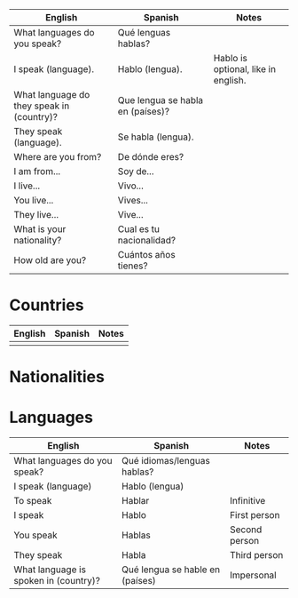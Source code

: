 | English | Spanish | Notes |
| ---- | ---- | ---- |
| What languages do you speak? | Qué lenguas hablas? |  |
| I speak (language). | Hablo (lengua). | Hablo is optional, like in english. |
| What language do they speak in (country)? | Que lengua se habla en (países)? |  |
| They speak (language). | Se habla (lengua). |  |
| Where are you from? | De dónde eres? |  |
| I am from... | Soy de... |  |
| I live... | Vivo... |  |
| You live... | Vives... |  |
| They live... | Vive... |  |
| What is your nationality? | Cual es tu nacionalidad? |  |
| How old are you? | Cuántos años tienes? |  |
# Countries
| English | Spanish | Notes |
| ---- | ---- | ---- |
|  |  |  |
# Nationalities

# Languages
| English | Spanish | Notes |
| ---- | ---- | ---- |
| What languages do you speak? | Qué idiomas/lenguas hablas? |  |
| I speak (language) | Hablo (lengua) |  |
| To speak | Hablar | Infinitive |
| I speak | Hablo | First person |
| You speak | Hablas | Second person |
| They speak | Habla | Third person |
| What language is spoken in (country)? | Qué lengua se hable en (países) | Impersonal |
